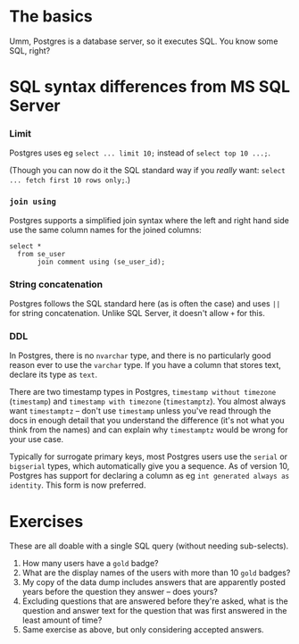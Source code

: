# The basics

Umm, Postgres is a database server, so it executes SQL.  You know some SQL,
right?


# SQL syntax differences from MS SQL Server

### Limit

Postgres uses eg `select ... limit 10;` instead of `select top 10 ...;`.

(Though you can now do it the SQL standard way if you _really_ want: `select
... fetch first 10 rows only;`.)


### `join using`

Postgres supports a simplified join syntax where the left and right hand side
use the same column names for the joined columns:

    select *
      from se_user
           join comment using (se_user_id);


### String concatenation

Postgres follows the SQL standard here (as is often the case) and uses `||` for
string concatenation.  Unlike SQL Server, it doesn't allow `+` for this.


### DDL

In Postgres, there is no `nvarchar` type, and there is no particularly good
reason ever to use the `varchar` type.  If you have a column that stores text,
declare its type as `text`.

There are two timestamp types in Postgres, `timestamp without timezone`
(`timestamp`) and `timestamp with timezone` (`timestamptz`).  You almost always
want `timestamptz` – don't use `timestamp` unless you've read through the docs
in enough detail that you understand the difference (it's not what you think
from the names) and can explain why `timestamptz` would be wrong for your use
case.

Typically for surrogate primary keys, most Postgres users use the `serial` or
`bigserial` types, which automatically give you a sequence.  As of version 10,
Postgres has support for declaring a column as eg `int generated always as
identity`. This form is now preferred.


# Exercises

These are all doable with a single SQL query (without needing sub-selects).

1. How many users have a `gold` badge?
2. What are the display names of the users with more than 10 `gold` badges?
3. My copy of the data dump includes answers that are apparently posted years
   before the question they answer – does yours?
4. Excluding questions that are answered before they're asked, what is the
   question and answer text for the question that was first answered in the
   least amount of time?
5. Same exercise as above, but only considering accepted answers.
